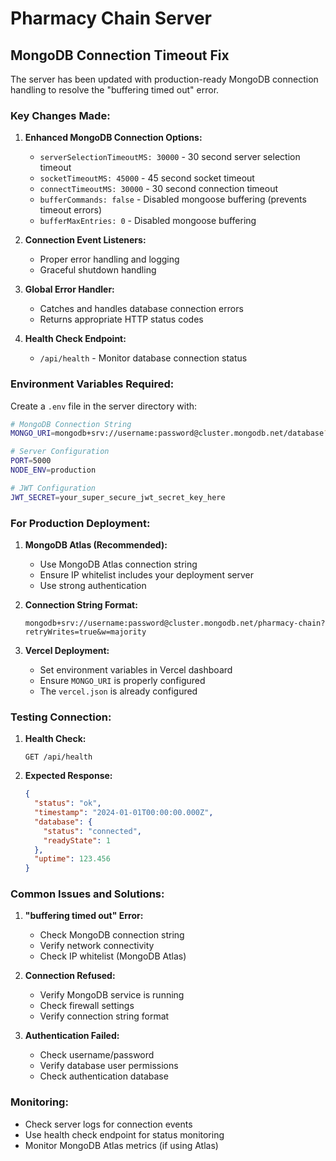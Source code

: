 # Pharmacy Chain Server

## MongoDB Connection Timeout Fix

The server has been updated with production-ready MongoDB connection handling to resolve the "buffering timed out" error.

### Key Changes Made:

1. **Enhanced MongoDB Connection Options:**

   - `serverSelectionTimeoutMS: 30000` - 30 second server selection timeout
   - `socketTimeoutMS: 45000` - 45 second socket timeout
   - `connectTimeoutMS: 30000` - 30 second connection timeout
   - `bufferCommands: false` - Disabled mongoose buffering (prevents timeout errors)
   - `bufferMaxEntries: 0` - Disabled mongoose buffering

2. **Connection Event Listeners:**

   - Proper error handling and logging
   - Graceful shutdown handling

3. **Global Error Handler:**

   - Catches and handles database connection errors
   - Returns appropriate HTTP status codes

4. **Health Check Endpoint:**
   - `/api/health` - Monitor database connection status

### Environment Variables Required:

Create a `.env` file in the server directory with:

```bash
# MongoDB Connection String
MONGO_URI=mongodb+srv://username:password@cluster.mongodb.net/database?retryWrites=true&w=majority

# Server Configuration
PORT=5000
NODE_ENV=production

# JWT Configuration
JWT_SECRET=your_super_secure_jwt_secret_key_here
```

### For Production Deployment:

1. **MongoDB Atlas (Recommended):**

   - Use MongoDB Atlas connection string
   - Ensure IP whitelist includes your deployment server
   - Use strong authentication

2. **Connection String Format:**

   ```
   mongodb+srv://username:password@cluster.mongodb.net/pharmacy-chain?retryWrites=true&w=majority
   ```

3. **Vercel Deployment:**
   - Set environment variables in Vercel dashboard
   - Ensure `MONGO_URI` is properly configured
   - The `vercel.json` is already configured

### Testing Connection:

1. **Health Check:**

   ```
   GET /api/health
   ```

2. **Expected Response:**
   ```json
   {
     "status": "ok",
     "timestamp": "2024-01-01T00:00:00.000Z",
     "database": {
       "status": "connected",
       "readyState": 1
     },
     "uptime": 123.456
   }
   ```

### Common Issues and Solutions:

1. **"buffering timed out" Error:**

   - Check MongoDB connection string
   - Verify network connectivity
   - Check IP whitelist (MongoDB Atlas)

2. **Connection Refused:**

   - Verify MongoDB service is running
   - Check firewall settings
   - Verify connection string format

3. **Authentication Failed:**
   - Check username/password
   - Verify database user permissions
   - Check authentication database

### Monitoring:

- Check server logs for connection events
- Use health check endpoint for status monitoring
- Monitor MongoDB Atlas metrics (if using Atlas)
